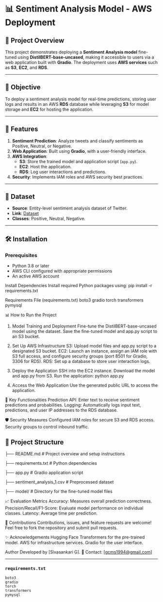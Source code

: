 # 📊 Sentiment Analysis Model - AWS Deployment

## 🚀 Project Overview
This project demonstrates deploying a **Sentiment Analysis model** fine-tuned using **DistilBERT-base-uncased**, making it accessible to users via a web application built with **Gradio**. The deployment uses **AWS services** such as **S3**, **EC2**, and **RDS**.

---

## 🎯 Objective
To deploy a sentiment analysis model for real-time predictions, storing user logs and results in an AWS **RDS** database while leveraging **S3** for model storage and **EC2** for hosting the application.

---

## 🧩 Features
1. **Sentiment Prediction**: Analyze tweets and classify sentiments as Positive, Neutral, or Negative.
2. **Web Application**: Built using **Gradio**, with a user-friendly interface.
3. **AWS Integration**:
   - **S3**: Store the trained model and application script (`app.py`).
   - **EC2**: Host the application.
   - **RDS**: Log user interactions and predictions.
4. **Security**: Implements IAM roles and AWS security best practices.

---

## 📁 Dataset
- **Source**: Entity-level sentiment analysis dataset of Twitter.  
- **Link**: [Dataset](https://raw.githubusercontent.com/GuviMentor88/Training-Datasets/refs/heads/main/twitter_training.csv)  
- **Classes**: Positive, Neutral, Negative.  

---

## 🛠️ Installation

### Prerequisites
- Python 3.8 or later
- AWS CLI configured with appropriate permissions
- An active AWS account

Install Dependencies
Install required Python packages using:
pip install -r requirements.txt

Requirements File (requirements.txt)
boto3
gradio
torch
transformers
pymysql


📊 How to Run the Project
1. Model Training and Deployment
Fine-tune the DistilBERT-base-uncased model using the dataset.
Save the fine-tuned model and app.py script to an S3 bucket.
2. Set Up AWS Infrastructure
S3: Upload model files and app.py script to a designated S3 bucket.
EC2: Launch an instance, assign an IAM role with S3 full access, and configure security groups (port 8501 for Gradio, 3306 for RDS).
RDS: Set up a database to store user interaction logs.
3. Deploy the Application
SSH into the EC2 instance.
Download the model and app.py from S3.
Run the application:
 python app.py


4. Access the Web Application
Use the generated public URL to access the application.

🌟 Key Functionalities
Prediction API: Enter text to receive sentiment predictions and probabilities.
Logging: Automatically logs input text, predictions, and user IP addresses to the RDS database.

🛡️ Security Measures
Configured IAM roles for secure S3 and RDS access.
Security groups to control inbound traffic.

## 📜 Project Structure

├── README.md                 # Project overview and setup instructions

├── requirements.txt          # Python dependencies

├── app.py                    # Gradio application script

├── sentiment_analysis_1.csv  # Preprocessed dataset

├── model/                    # Directory for the fine-tuned model files


📈 Evaluation Metrics
Accuracy: Measures overall prediction correctness.
Precision/Recall/F1-Score: Evaluate model performance on individual classes.
Latency: Average time per prediction.


🙌 Contributions
Contributions, issues, and feature requests are welcome!
 Feel free to fork the repository and submit pull requests.

✨ Acknowledgements
Hugging Face Transformers for the pre-trained model.
AWS for infrastructure services.
Gradio for the user interface.

Author
Developed by [Sivasankari G].
 📧 Contact: [gcms1994@gmail.com]

---

### `requirements.txt`
```plaintext
boto3
gradio
torch
transformers
pymysql

